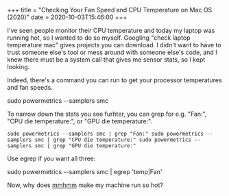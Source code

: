 +++
title = "Checking Your Fan Speed and CPU Temperature on Mac OS (2020)"
date = 2020-10-03T15:46:00
+++

I've seen people monitor their CPU temperature and today my laptop was running hot, so I wanted to do so myself. Googling "check laptop temperature mac" gives projects you can download. I didn't want to have to trust someone else's tool or mess around with someone else's code, and I knew there must be a system call that gives me sensor stats, so I kept looking.

Indeed, there's a command you can run to get your processor temperatures and fan speeds.

sudo powermetrics --samplers smc

To narrow down the stats you see furhter, you can grep for e.g. "Fan:", "CPU die temperature:", or "GPU die temperature:".

`
sudo powermetrics --samplers smc | grep "Fan:"
sudo powermetrics --samplers smc | grep "CPU die temperature:"
sudo powermetrics --samplers smc | grep "GPU die temperature:"
`

Use egrep if you want all three:

sudo powermetrics --samplers smc | egrep 'temp|Fan'

Now, why does [mmhmm](https://www.mmhmm.app/) make my machine run so hot?
